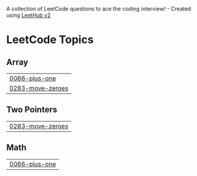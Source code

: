 A collection of LeetCode questions to ace the coding interview! - Created using [LeetHub v2](https://github.com/arunbhardwaj/LeetHub-2.0)
<!---LeetCode Topics Start-->
# LeetCode Topics
## Array
|  |
| ------- |
| [0066-plus-one](https://github.com/rockocell/leetcode/tree/master/0066-plus-one) |
| [0283-move-zeroes](https://github.com/rockocell/leetcode/tree/master/0283-move-zeroes) |
## Two Pointers
|  |
| ------- |
| [0283-move-zeroes](https://github.com/rockocell/leetcode/tree/master/0283-move-zeroes) |
## Math
|  |
| ------- |
| [0066-plus-one](https://github.com/rockocell/leetcode/tree/master/0066-plus-one) |
<!---LeetCode Topics End-->